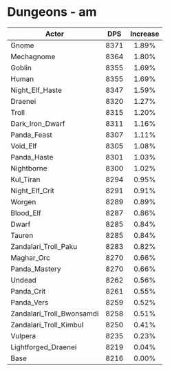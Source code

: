 # Dungeons - am
| Actor | DPS | Increase |
|---|:---:|:---:|
|Gnome|8371|1.89%|
|Mechagnome|8364|1.80%|
|Goblin|8355|1.69%|
|Human|8355|1.69%|
|Night_Elf_Haste|8347|1.59%|
|Draenei|8320|1.27%|
|Troll|8315|1.20%|
|Dark_Iron_Dwarf|8311|1.16%|
|Panda_Feast|8307|1.11%|
|Void_Elf|8305|1.08%|
|Panda_Haste|8301|1.03%|
|Nightborne|8300|1.02%|
|Kul_Tiran|8294|0.95%|
|Night_Elf_Crit|8291|0.91%|
|Worgen|8289|0.89%|
|Blood_Elf|8287|0.86%|
|Dwarf|8285|0.84%|
|Tauren|8285|0.84%|
|Zandalari_Troll_Paku|8283|0.82%|
|Maghar_Orc|8270|0.66%|
|Panda_Mastery|8270|0.66%|
|Undead|8262|0.56%|
|Panda_Crit|8261|0.55%|
|Panda_Vers|8259|0.52%|
|Zandalari_Troll_Bwonsamdi|8258|0.51%|
|Zandalari_Troll_Kimbul|8250|0.41%|
|Vulpera|8235|0.23%|
|Lightforged_Draenei|8219|0.04%|
|Base|8216|0.00%|
